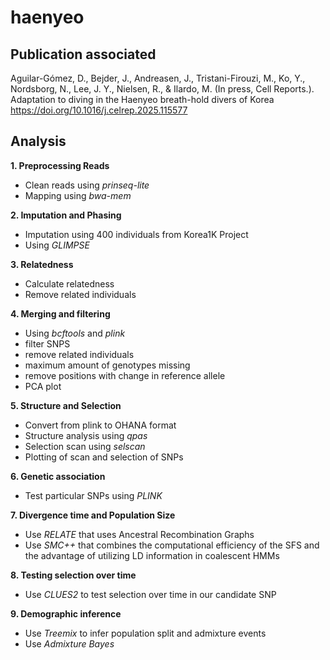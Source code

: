 # haenyeo
## Publication associated
Aguilar-Gómez, D., Bejder, J., Andreasen, J., Tristani-Firouzi, M., Ko, Y., Nordsborg, N., Lee, J. Y., Nielsen, R., & Ilardo, M. (In press, Cell Reports.). Adaptation to diving in the Haenyeo breath-hold divers of Korea
https://doi.org/10.1016/j.celrep.2025.115577

## Analysis
**1. Preprocessing Reads**
  - Clean reads using *prinseq-lite*
  - Mapping using *bwa-mem*

**2. Imputation and Phasing**
  - Imputation using 400 individuals from Korea1K Project
  - Using *GLIMPSE*

**3. Relatedness**
  - Calculate relatedness
  - Remove related individuals

**4. Merging and filtering**
  - Using *bcftools* and *plink*
  - filter SNPS
  - remove related individuals
  - maximum amount of genotypes missing 
  - remove positions with change in reference allele
  - PCA plot
  
 **5. Structure and Selection**
  - Convert from plink to OHANA format
  - Structure analysis using *qpas*
  - Selection scan using *selscan*
  - Plotting of scan and selection of SNPs
 
**6. Genetic association**
  - Test particular SNPs using *PLINK*

**7. Divergence time and Population Size**
  - Use *RELATE* that uses Ancestral Recombination Graphs
  - Use  *SMC++* that combines the computational efficiency of the SFS and the advantage of utilizing LD information in coalescent HMMs

**8. Testing selection over time**
  - Use *CLUES2* to test selection over time in our candidate SNP

**9. Demographic inference**
  - Use *Treemix* to infer population split and admixture events
  - Use *Admixture Bayes*
